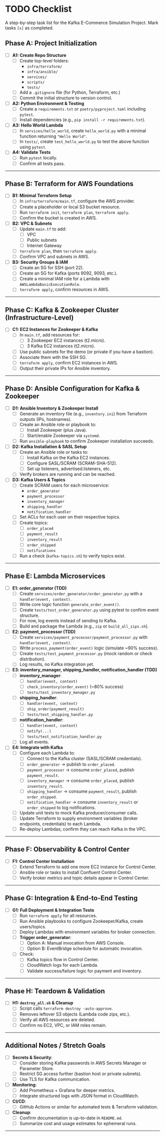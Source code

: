 # TODO Checklist

A step-by-step task list for the Kafka E-Commerce Simulation Project. Mark tasks `[x]` as completed.

## Phase A: Project Initialization

- [ ] **A1: Create Repo Structure**
  - [ ] Create top-level folders:
    - `infra/terraform/`
    - `infra/ansible/`
    - `services/`
    - `scripts/`
    - `tests/`
  - [ ] Add a `.gitignore` file (for Python, Terraform, etc.)
  - [ ] Commit the initial structure to version control.

- [ ] **A2: Python Environment & Testing**
  - [ ] Create a `requirements.txt` or `poetry/pyproject.toml` including `pytest`.
  - [ ] Install dependencies (e.g., `pip install -r requirements.txt`).

- [ ] **A3: Hello World Lambda**
  - [ ] In `services/hello_world`, create `hello_world.py` with a minimal function returning `"Hello World"`.
  - [ ] In `tests/`, create `test_hello_world.py` to test the above function using `pytest`.

- [ ] **A4: Validate Tests**
  - [ ] Run `pytest` locally.
  - [ ] Confirm all tests pass.

---

## Phase B: Terraform for AWS Foundations

- [ ] **B1: Minimal Terraform Setup**
  - [ ] In `infra/terraform/main.tf`, configure the AWS provider.
  - [ ] Create a placeholder or local S3 bucket resource.
  - [ ] Run `terraform init`, `terraform plan`, `terraform apply`.
  - [ ] Confirm the bucket is created in AWS.

- [ ] **B2: VPC & Subnets**
  - [ ] Update `main.tf` to add:
    - [ ] VPC
    - [ ] Public subnets
    - [ ] Internet Gateway
  - [ ] `terraform plan`, then `terraform apply`.
  - [ ] Confirm VPC and subnets in AWS.

- [ ] **B3: Security Groups & IAM**
  - [ ] Create an SG for SSH (port 22).
  - [ ] Create an SG for Kafka (ports 9092, 9093, etc.).
  - [ ] Create a minimal IAM role for a Lambda with `AWSLambdaBasicExecutionRole`.
  - [ ] `terraform apply`, confirm resources in AWS.

---

## Phase C: Kafka & Zookeeper Cluster (Infrastructure-Level)

- [ ] **C1: EC2 Instances for Zookeeper & Kafka**
  - [ ] In `main.tf`, add resources for:
    - [ ] 3 Zookeeper EC2 instances (t2.micro).
    - [ ] 3 Kafka EC2 instances (t2.micro).
  - [ ] Use public subnets for the demo (or private if you have a bastion).
  - [ ] Associate them with the SSH SG.
  - [ ] `terraform apply`, confirm EC2 instances in AWS.
  - [ ] Output their private IPs for Ansible inventory.

---

## Phase D: Ansible Configuration for Kafka & Zookeeper

- [ ] **D1: Ansible Inventory & Zookeeper Install**
  - [ ] Generate an inventory file (e.g., `inventory.ini`) from Terraform outputs (IPs, hostnames).
  - [ ] Create an Ansible role or playbook to:
    - [ ] Install Zookeeper (plus Java).
    - [ ] Start/enable Zookeeper via `systemd`.
  - [ ] Run `ansible-playbook` to confirm Zookeeper installation succeeds.

- [ ] **D2: Kafka Installation & SASL Setup**
  - [ ] Create an Ansible role or tasks to:
    - [ ] Install Kafka on the Kafka EC2 instances.
    - [ ] Configure SASL/SCRAM (SCRAM-SHA-512).
    - [ ] Set up listeners, advertised.listeners, etc.
  - [ ] Verify brokers are running and can be reached.

- [ ] **D3: Kafka Users & Topics**
  - [ ] Create SCRAM users for each microservice:
    - `order_generator`
    - `payment_processor`
    - `inventory_manager`
    - `shipping_handler`
    - `notification_handler`
  - [ ] Set ACLs for each user on their respective topics.
  - [ ] Create topics:
    - [ ] `order_placed`
    - [ ] `payment_result`
    - [ ] `inventory_result`
    - [ ] `order_shipped`
    - [ ] `notifications`
  - [ ] Run a check (`kafka-topics.sh`) to verify topics exist.

---

## Phase E: Lambda Microservices

- [ ] **E1: order_generator (TDD)**
  - [ ] Create `services/order_generator/order_generator.py` with a `handler(event, context)`.
  - [ ] Write core logic function `generate_order_event()`.
  - [ ] Create `tests/test_order_generator.py` using pytest to confirm event structure.
  - [ ] For now, log events instead of sending to Kafka.
  - [ ] Build and package the Lambda (e.g., `zip` or `build_all_zips.sh`).

- [ ] **E2: payment_processor (TDD)**
  - [ ] Create `services/payment_processor/payment_processor.py` with `handler(event, context)`.
  - [ ] Write `process_payment(order_event)` logic (simulate ~90% success).
  - [ ] Create `tests/test_payment_processor.py` (mock random or check distribution).
  - [ ] Log results, no Kafka integration yet.

- [ ] **E3: inventory_manager, shipping_handler, notification_handler (TDD)**
  - [ ] **inventory_manager**:
    - [ ] `handler(event, context)`
    - [ ] `check_inventory(order_event)` (~80% success)
    - [ ] `tests/test_inventory_manager.py`
  - [ ] **shipping_handler**:
    - [ ] `handler(event, context)`
    - [ ] `ship_order(payment_result)`
    - [ ] `tests/test_shipping_handler.py`
  - [ ] **notification_handler**:
    - [ ] `handler(event, context)`
    - [ ] `notify(...)`
    - [ ] `tests/test_notification_handler.py`
  - [ ] Log all events.

- [ ] **E4: Integrate with Kafka**
  - [ ] Configure each Lambda to:
    - [ ] Connect to the Kafka cluster (SASL/SCRAM credentials).
    - [ ] `order_generator` → publish to `order_placed`.
    - [ ] `payment_processor` → consume `order_placed`, publish `payment_result`.
    - [ ] `inventory_manager` → consume `order_placed`, publish `inventory_result`.
    - [ ] `shipping_handler` → consume `payment_result`, publish `order_shipped`.
    - [ ] `notification_handler` → consume `inventory_result` or `order_shipped` to log notifications.
  - [ ] Update unit tests to mock Kafka producer/consumer calls.
  - [ ] Update Terraform to supply environment variables (broker endpoints, credentials) to each Lambda.
  - [ ] Re-deploy Lambdas; confirm they can reach Kafka in the VPC.

---

## Phase F: Observability & Control Center

- [ ] **F1: Control Center Installation**
  - [ ] Extend Terraform to add one more EC2 instance for Control Center.
  - [ ] Ansible role or tasks to install Confluent Control Center.
  - [ ] Verify broker metrics and topic details appear in Control Center.

---

## Phase G: Integration & End-to-End Testing

- [ ] **G1: Full Deployment & Integration Tests**
  - [ ] Run `terraform apply` for all resources.
  - [ ] Run Ansible playbooks to configure Zookeeper/Kafka, create users/topics.
  - [ ] Deploy Lambdas with environment variables for broker connection.
  - [ ] **Trigger order_generator**:
    - [ ] Option A: Manual invocation from AWS Console.
    - [ ] Option B: EventBridge schedule for automatic invocation.
  - [ ] Check:
    - [ ] Kafka topics flow in Control Center.
    - [ ] CloudWatch logs for each Lambda.
    - [ ] Validate success/failure logic for payment and inventory.

---

## Phase H: Teardown & Validation

- [ ] **H1: `destroy_all.sh` & Cleanup**
  - [ ] Script calls `terraform destroy -auto-approve`.
  - [ ] Removes leftover S3 objects (Lambda code zips, etc.).
  - [ ] Verify all AWS resources are deleted.
  - [ ] Confirm no EC2, VPC, or IAM roles remain.

---

## Additional Notes / Stretch Goals

- [ ] **Secrets & Security**:
  - [ ] Consider storing Kafka passwords in AWS Secrets Manager or Parameter Store.
  - [ ] Restrict SG access further (bastion host or private subnets).
  - [ ] Use TLS for Kafka communication.
- [ ] **Monitoring**:
  - [ ] Add Prometheus + Grafana for deeper metrics.
  - [ ] Integrate structured logs with JSON format in CloudWatch.
- [ ] **CI/CD**:
  - [ ] GitHub Actions or similar for automated tests & Terraform validation.
- [ ] **Cleanup**:
  - [ ] Confirm documentation is up-to-date in `README.md`.
  - [ ] Summarize cost and usage estimates for ephemeral runs.

---

